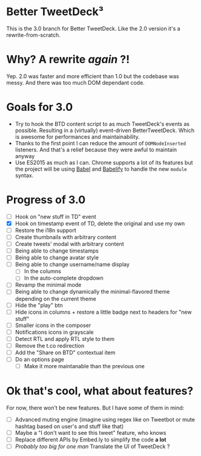 # Better TweetDeck³

This is the 3.0 branch for Better TweetDeck. Like the 2.0 version it's a rewrite-from-scratch.

# Why? A rewrite _again_ ?!

Yep. 2.0 was faster and more efficient than 1.0 but the codebase was messy. And there was too much DOM dependant code.

# Goals for 3.0

- Try to hook the BTD content script to as much TweetDeck's events as possible. Resulting in a (virtually) event-driven BetterTweetDeck. Which is awesome for performances and maintainability.
- Thanks to the first point I can reduce the amount of `DOMNodeInserted` listeners. And that's a relief because they were awful to maintain anyway
- Use ES2015 as much as I can. Chrome supports a lot of its features but the project will be using [Babel](http://babeljs.io) and [Babelify](https://github.com/babel/babelify) to handle the new `module` syntax.

# Progress of 3.0

- [ ] Hook on "new stuff in TD" event
- [x] Hook on timestamp event of TD, delete the original and use my own
- [ ] Restore the i18n support
- [ ] Create thumbnails with arbitrary content
- [ ] Create tweets' modal with arbitrary content
- [ ] Being able to change timestamps
- [ ] Being able to change avatar style
- [ ] Being able to change username/name display
    - [ ] In the columns
    - [ ] In the auto-complete dropdown
- [ ] Revamp the minimal mode
- [ ] Being able to change dynamically the minimal-flavored theme depending on the current theme
- [ ] Hide the "play" btn
- [ ] Hide icons in columns + restore a little badge next to headers for "new stuff"
- [ ] Smaller icons in the composer
- [ ] Notifications icons in grayscale
- [ ] Detect RTL and apply RTL style to them
- [ ] Remove the t.co redirection
- [ ] Add the "Share on BTD" contextual item
- [ ] Do an options page
    - [ ] Make it more maintanable than the previous one

# Ok that's cool, what about features?

For now, there won't be new features. But I have some of them in mind:

- [ ] Advanced muting engine (imagine using regex like on Tweetbot or mute hashtag based on user's and stuff like that)
- [ ] Maybe a "I don't want to see this tweet" feature, who knows
- [ ] Replace different APIs by Embed.ly to simplify the code **a lot**
- [ ] *Probably too big for one man* Translate the UI of TweetDeck ?